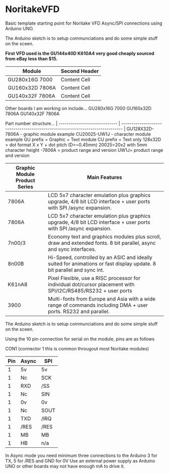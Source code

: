 # NoritakeVFD
Basic template starting point for Noritake VFD Async/SPI connections using Arduino UNO.

The Arduino sketch is to setup communciations and do some simple stuff on the sceen.

**First VFD used is the GU144x40D K610A4 very good cheaply sourced from eBay less than $15.**

| Module | Second Header |
| ------------- | ------------- |
| GU280x16G 7000  | Content Cell  |
| GU160x32D 7806A| Content Cell  |
| GU140x32F 7806A | Content Cell  |

Other boards I am working on include...
GU280x16G 7000
GU160x32D 7806A
GU140x32F 7806A

Part number structure...
| ----------------------------- | ------------------------------------------------------------------------------ |
   GU128X32D-7806A - graphic module example                                CU20025-UW1J - character module example 
   GU prefix = Graphic + Text module                                       CU prefix = Text only
   128x32D = dot format X x Y + dot pitch (D=~0.45mm)                      20025=20x2 with 5mm character height
  -7806A = product range and version                                       UW1J= product range and version


  | Graphic Module Product Series | Main Features |
  | ----------------------------- | ------------------------------------------------------------------------------ |
  | 7806A | LCD 5x7 character emulation plus graphics upgrade, 4/8 bit LCD interface + user ports with SPI /async expansion. |
  |7806A     |LCD 5x7 character emulation plus graphics upgrade, 4/8 bit LCD interface + user ports with SPI /async expansion.|
  |7n00/3  |  Economy text and graphics modules plus scroll, draw and extended fonts. 8 bit parallel, async and sync interfaces.
  |8n00B   |  Hi-Speed, controlled by an ASIC and ideally suited for animations or fast display update. 8 bit parallel and sync int.
  |K61nA8 |  Pixel Flexible, use a RISC processor for individual dot/cursor placement with SPI/I2C/RS485/RS232 + user ports|
  |3900  |     Multi-fonts from Europe and Asia with a wide range of commands including DMA + user ports. RS232 and parallel.|


The Arduino sketch is to setup communciations and do some simple stuff on the sceen.

Using the 10 pin connection for serial on the module, pins are as follows

CON1 (connector 1 this is common througout most Noritake modules) 

| Pin| Async |SPI|
| ------------- | ------------- | ------------- |
| 1 | 5v | 5v|
| 1 | Nc | SCK|
| 1 | RXD | /SS|
| 1 | Nc | SIN|
| 1 | 0v | 0v|
| 1 | Nc | SOUT|
| 1 | TXD | /IRQ|
| 1 | /RES | /RES|
| 1 | MB | MB|
| 1 | HB | n/a|
      
 

In Async mode you need minimum three connections to the Arduino 3 for TX, 5 for /RES and GND for 0V
Use an external power supply as Arduino UNO or other boards may not have enough mA to drive it.
